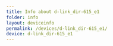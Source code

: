 ```yaml
---
title: Info about d-link_dir-615_e1
folder: info
layout: deviceinfo
permalink: /devices/d-link_dir-615_e1/
device: d-link_dir-615_e1
---
```

